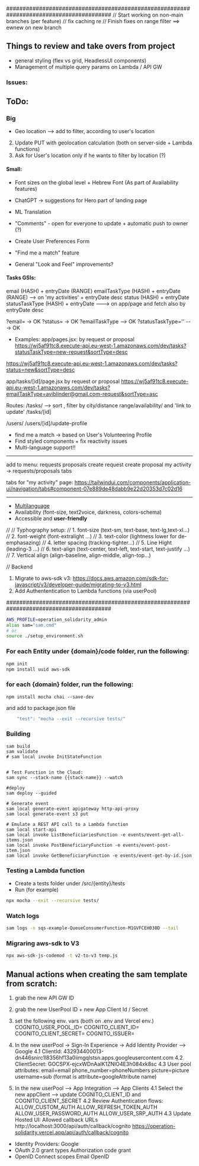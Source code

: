 ########################################################################################
// Start working on non-main branches (per feature)
// fix caching re
// Finish fixes on range filter ==> ewnew on new branch

## Things to review and take overs from project

- general styling (flex vs grid, HeadlessUI components)
- Management of multiple query params on Lambda / API GW

### Issues:

## ToDo:

### Big

- Geo location --> add to filter, according to user's location

2. Update PUT with geolocation calculation (both on server-side + Lambda functions)
3. Ask for User's location only if he wants to filter by location (?)

#### Small:

- Font sizes on the global level + Hebrew Font (As part of Availability features)
- ChatGPT -> suggestions for Hero part of landing page

- ML Translation
- "Comments" - open for everyone to update + automatic push to owner (?)
- Create User Preferences Form

- "Find me a match" feature

- General "Look and Feel" improvements?

#### Tasks GSIs:

email (HASH) + entryDate (RANGE)
emailTaskType (HASH) + entryDate (RANGE) --> on 'my activities' + entryDate desc
status (HASH) + entryDate
statusTaskType (HASH) + entryDate ---> on app/page and fetch also by entryDate desc

?email= -> OK
?status= -> OK
?emailTaskType --> OK
?statusTaskType='' ---> OK

- Examples:
  app/pages.jsx: by request or proposal
  https://wj5af91tc8.execute-api.eu-west-1.amazonaws.com/dev/tasks?statusTaskType=new-request&sortType=desc

https://wj5af91tc8.execute-api.eu-west-1.amazonaws.com/dev/tasks?status=new&sortType=desc

app/tasks/[id]/page.jsx by request or proposal
https://wj5af91tc8.execute-api.eu-west-1.amazonaws.com/dev/tasks?emailTaskType=aviblinder@gmail.com-request&sortType=asc

Routes:
/tasks/ --> sort , filter by city/distance range/availability/ and 'link to update'
/tasks/[id]

/users/
/users/[id]/update-profile

- find me a match -> based on User's Volunteering Profile
- Find styled components + fix reactivity issues
- Multi-language support!!

---

add to menu:
requests
proposals
create request
create proposal
my activity -> requests/proposals tabs

tabs for "my activity" page:
https://tailwindui.com/components/application-ui/navigation/tabs#component-07e889de48dabb9e22d20353d7c02d16

---

- [Multilanguage](https://phrase.com/blog/posts/nextjs-i18n/)
- Availability (font-size, text2voice, darkness, colors-schema)
- Accessible and **user-friendly**

//
// Typhography setup:
// 1. font-size (text-sm, text-base, text-lg,text-xl...)
// 2. font-weight (font-extralight ...)
// 3. text-color (lightness lower for de-emphasazing)
// 4. letter spacing (tracking-tighter...)
// 5. Line Hight (leading-3 ...)
// 6. text-align (text-center, text-left, text-start, text-justify ...)
// 7. Vertical align (align-baseline, align-middle, align-top...)

//
Backend

1. Migrate to aws-sdk v3:
   https://docs.aws.amazon.com/sdk-for-javascript/v3/developer-guide/migrating-to-v3.html
2. Add Authententication to Lambda functions (via userPool)

########################################################################################

```sh
AWS_PROFILE=operation_solidarity_admin
alias sam="sam.cmd"
# or
source ./setup_environment.sh

```

### For each Entity under {domain}/code folder, run the following:

```sh
npm init
npm install uuid aws-sdk
```

### for each {domain} folder, run the following:

```
npm install mocha chai --save-dev
```

and add to package.json file

```js
    "test": "mocha --exit --recursive tests/"
```

### Building

```
sam build
sam validate
# sam local invoke InitStateFunction


# Test Function in the Cloud:
sam sync --stack-name {{stack-name}} --watch

#deploy
sam deploy --guided

# Generate event
sam local generate-event apigateway http-api-proxy
sam local generate-event s3 put

# Emulate a REST API call to a Lambda function
sam local start-api
sam local invoke ListBeneficiariesFunction -e events/event-get-all-items.json
sam local invoke PostBeneficiaryFunction -e events/event-post-item.json
sam local invoke GetBeneficiaryFunction -e events/event-get-by-id.json

```

### Testing a Lambda function

- Create a tests folder under /src/{entity}/tests
- Run (for example)

```sh
npx mocha --exit --recursive tests/
```

### Watch logs

```sh
sam logs -n sqs-example-QueueConsumerFunction-M1GVFCEH030D --tail

```

### Migraring aws-sdk to V3

```sh
npx aws-sdk-js-codemod -t v2-to-v3 temp.js
```

## Manual actions when creating the sam template from scratch:

1. grab the new API GW ID
2. grab the new UserPool ID + new App Client Id / Secret
3. set the following env. vars (both on .env and Vercel env.)
   COGNITO_USER_POOL_ID=
   COGNITO_CLIENT_ID=
   COGNITO_CLIENT_SECRET=
   COGNITO_ISSUER=

4. In the new userPool -> Sign-In Experience -> Add Identity Provider --> Google
   4.1 ClientId: 432934400013-dn446snirc1l8356hf13a0iimgqlstsn.apps.googleusercontent.com
   4.2 ClientSecret: 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
   4.3 User pool attributes: email=email phone_number=phoneNumbers picture=picture username=sub (format is attribute=googleAttribute name)

5. In the new userPool --> App Integration --> App Clients
   4.1 Select the new appClient --> update COGNITO_CLIENT_ID and COGNITO_CLIENT_SECRET
   4.2 Review Authentication flows:
   ALLOW_CUSTOM_AUTH
   ALLOW_REFRESH_TOKEN_AUTH
   ALLOW_USER_PASSWORD_AUTH
   ALLOW_USER_SRP_AUTH
   4.3 Update Hosted UI:
   Allowed callback URLs
   http://localhost:3000/api/auth/callback/cognito
   https://operation-solidarity.vercel.app/api/auth/callback/cognito

- Identity Providers:
  Google
- OAuth 2.0 grant types
  Authorization code grant
- OpenID Connect scopes
  Email OpenID
